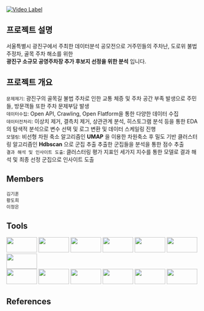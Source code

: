 [![Video Label](이미지)](비디오링크)

## 프로젝트 설명
서울특별시 광진구에서 주최한 데이터분석 공모전으로 거주민들의 주차난, 도로위 불법주정차, 골목 주차 해소를 위한</br>
**광진구 소규모 공영주차장 추가 후보지 선정을 위한 분석** 입니다.

## 프로젝트 개요
`문제제기`:  광진구의 골목길 불법 주차로 인한 교통 체증 및 주차 공간 부족 발생으로 주민들, 방문객들 또한 주차 문제부담 발생<br>
`데이터수집`:  Open API, Crawling, Open Flatform을 통한 다양한 데이터 수집<br>
`데이터전처리`:  이상치 제거, 결측치 제거, 상관관계 분석, 히스토그램 분석 등을 통한 EDA의 탐색적 분석으로 변수 선택 및 로그 변환 및 데이터 스케일링 진행<br>
`모델링`:  비선형 차원 축소 알고리즘인 **UMAP** 을 이용한 차원축소 후 밀도 기반 클러스터링 알고리즘인 **Hdbscan** 으로 군집 추출   추출한 군집들을 분석을 통한 점수 추출   
`결과 해석 및 인사이트 도출`:  클러스터링 평가 지표인 세가지 지수를 통한 모델로 결과 해석 및 최종 선정 군집으로 인사이트 도출<br>

## Members
`김기훈` <br>
`황도희` <br>
`이정은` <br>

## Tools
<img src="https://geopy.readthedocs.io/en/stable/_images/logo-wide.png" width="80" height="40"/> <img src="https://upload.wikimedia.org/wikipedia/commons/thumb/3/31/NumPy_logo_2020.svg/1200px-NumPy_logo_2020.svg.png" width="80" height="40"/>
<img src="https://blog.kakaocdn.net/dn/IbIVD/btqxuUnkMTz/H7jGw2dJwWotFD7xaVwIMk/img.png" width="80" height="40"/>
<img src="https://www.hanbit.co.kr/data/editor/20210202173444_cacgwlbd.jpg" width="80" height="40"/>
<img src="https://velog.velcdn.com/images/jane15/post/1e40516e-521f-4bf7-a9c5-29ab21648dc8/image.png" width="80" height="40"/>
<img src="https://www.fullstackpython.com/img/logos/scipy.png" width="80" height="40"/>
<img src="https://blog.kakaocdn.net/dn/kDIxI/btqOdMUNeYm/cR1sLFgOLBzTI9kK0IZRb1/img.png" width="80" height="40"/>  
<img src="https://images.velog.io/images/hyungjin1124/post/4eea0774-27d4-4cd6-8da6-a80d34f05102/BeautifulSoup.png" width="80" height="40"/>
<img src="https://blog.kakaocdn.net/dn/dd2wjZ/btrE1t2QStJ/75rMsFSkoI2udiTFm7qEOk/img.png" width="80" height="40"/>
<img src="https://developers.google.com/static/maps/images/google-maps-platform-1200x675.png?hl=ko" width="80" height="40"/>
<img src="https://umap-learn.readthedocs.io/en/latest/_images/logo_large.png" width="80" height="40"/>
<img src="https://pythonfix.com/pkg/h/hdbscan/hdbscan-banner.webp" width="80" height="40"/>
<img src="https://blog.kakaocdn.net/dn/bTkfpq/btq7FiGInAo/jMtmvrEsdsKBzf87z0mdK1/img.png" width="80" height="40"/>
## References
